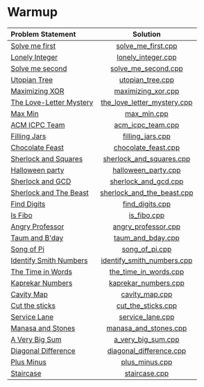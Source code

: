# Warmup

|      Problem Statement       |            Solution             |
|:-----------------------------|:-------------------------------:|
| [Solve me first][]           | [solve_me_first.cpp][]          |
| [Lonely Integer][]           | [lonely_integer.cpp][]          |
| [Solve me second][]          | [solve_me_second.cpp][]         |
| [Utopian Tree][]             | [utopian_tree.cpp][]            |
| [Maximizing XOR][]           | [maximizing_xor.cpp][]          |
| [The Love-Letter Mystery][]  | [the_love_letter_mystery.cpp][] |
| [Max Min][]                  | [max_min.cpp][]                 |
| [ACM ICPC Team][]            | [acm_icpc_team.cpp][]           |
| [Filling Jars][]             | [filling_jars.cpp][]            |
| [Chocolate Feast][]          | [chocolate_feast.cpp][]         |
| [Sherlock and Squares][]     | [sherlock_and_squares.cpp][]    |
| [Halloween party][]          | [halloween_party.cpp][]         |
| [Sherlock and GCD][]         | [sherlock_and_gcd.cpp][]        |
| [Sherlock and The Beast][]   | [sherlock_and_the_beast.cpp][]  |
| [Find Digits][]              | [find_digits.cpp][]             |
| [Is Fibo][]                  | [is_fibo.cpp][]                 |
| [Angry Professor][]          | [angry_professor.cpp][]         |
| [Taum and B'day][]           | [taum_and_bday.cpp][]           |
| [Song of Pi][]               | [song_of_pi.cpp][]              |
| [Identify Smith Numbers][]   | [identify_smith_numbers.cpp][]  |
| [The Time in Words][]        | [the_time_in_words.cpp][]       |
| [Kaprekar Numbers][]         | [kaprekar_numbers.cpp][]        |
| [Cavity Map][]               | [cavity_map.cpp][]              |
| [Cut the sticks][]           | [cut_the_sticks.cpp][]          |
| [Service Lane][]             | [service_lane.cpp][]            |
| [Manasa and Stones][]        | [manasa_and_stones.cpp][]       |
| [A Very Big Sum][]           | [a_very_big_sum.cpp][]          |
| [Diagonal Difference][]      | [diagonal_difference.cpp][]     |
| [Plus Minus][]               | [plus_minus.cpp][]              |
| [Staircase][]                | [staircase.cpp][]               |

[Solve me first]:          https://www.hackerrank.com/challenges/solve-me-first
[Lonely Integer]:          https://www.hackerrank.com/challenges/lonely-integer
[Solve me second]:         https://www.hackerrank.com/challenges/solve-me-second
[Utopian Tree]:            https://www.hackerrank.com/challenges/utopian-tree
[Maximizing XOR]:          https://www.hackerrank.com/challenges/utopian-tree
[The Love-Letter Mystery]: https://www.hackerrank.com/challenges/the-love-letter-mystery
[Max Min]:                 https://www.hackerrank.com/challenges/angry-children
[ACM ICPC Team]:           https://www.hackerrank.com/challenges/acm-icpc-team
[Filling Jars]:            https://www.hackerrank.com/challenges/filling-jars
[Chocolate Feast]:         https://www.hackerrank.com/challenges/chocolate-feast
[Sherlock and Squares]:    https://www.hackerrank.com/challenges/sherlock-and-squares
[Halloween party]:         https://www.hackerrank.com/challenges/halloween-party
[Sherlock and GCD]:        https://www.hackerrank.com/challenges/sherlock-and-gcd
[Sherlock and The Beast]:  https://www.hackerrank.com/challenges/sherlock-and-the-beast
[Find Digits]:             https://www.hackerrank.com/challenges/find-digits
[Is Fibo]:                 https://www.hackerrank.com/challenges/is-fibo
[Angry Professor]:         https://www.hackerrank.com/challenges/angry-professor
[Taum and B'day]:          https://www.hackerrank.com/challenges/taum-and-bday
[Song of Pi]:              https://www.hackerrank.com/challenges/song-of-pi
[Identify Smith Numbers]:  https://www.hackerrank.com/challenges/identify-smith-numbers
[The Time in Words]:       https://www.hackerrank.com/challenges/the-time-in-words
[Kaprekar Numbers]:        https://www.hackerrank.com/challenges/kaprekar-numbers
[Cavity Map]:              https://www.hackerrank.com/challenges/cavity-map
[Cut the sticks]:          https://www.hackerrank.com/challenges/cut-the-sticks
[Service Lane]:            https://www.hackerrank.com/challenges/service-lane
[Manasa and Stones]:       https://www.hackerrank.com/challenges/manasa-and-stones
[A Very Big Sum]:          https://www.hackerrank.com/challenges/a-very-big-sum
[Diagonal Difference]:     https://www.hackerrank.com/challenges/diagonal-difference
[Plus Minus]:              https://www.hackerrank.com/challenges/plus-minus
[Staircase]:               https://www.hackerrank.com/challenges/staircase

[solve_me_first.cpp]:          solve_me_first.cpp
[lonely_integer.cpp]:          lonely_integer.cpp
[solve_me_second.cpp]:         lonely_integer.cpp
[utopian_tree.cpp]:            utopian_tree.cpp
[maximizing_xor.cpp]:          maximizing_xor.cpp
[the_love_letter_mystery.cpp]: the_love_letter_mystery.cpp
[max_min.cpp]:                 max_min.cpp
[acm_icpc_team.cpp]:           acm_icpc_team.cpp
[filling_jars.cpp]:            filling_jars.cpp
[chocolate_feast.cpp]:         chocolate_feast.cpp
[sherlock_and_squares.cpp]:    sherlock_and_squares.cpp
[halloween_party.cpp]:         halloween_party.cpp
[sherlock_and_gcd.cpp]:        sherlock_and_gcd.cpp
[sherlock_and_the_beast.cpp]:  sherlock_and_the_beast.cpp
[find_digits.cpp]:             find_digits.cpp
[is_fibo.cpp]:                 is_fibo.cpp
[angry_professor.cpp]:         angry_professor.cpp
[taum_and_bday.cpp]:           taum_and_bday.cpp
[song_of_pi.cpp]:              song_of_pi.cpp
[identify_smith_numbers.cpp]:  identify_smith_numbers.cpp
[the_time_in_words.cpp]:       the_time_in_words.cpp
[kaprekar_numbers.cpp]:        kaprekar_numbers.cpp
[cavity_map.cpp]:              cavity_map.cpp
[cut_the_sticks.cpp]:          cut_the_sticks.cpp
[service_lane.cpp]:            service_lane.cpp
[manasa_and_stones.cpp]:       manasa_and_stones.cpp
[a_very_big_sum.cpp]:          a_very_big_sum.cpp
[diagonal_difference.cpp]:     diagonal_difference.cpp
[plus_minus.cpp]:              plus_minus.cpp
[staircase.cpp]:               staircase.cpp
